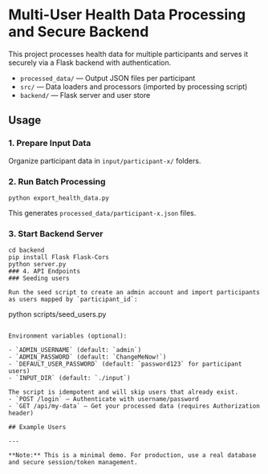 # Multi-User Health Data Processing and Secure Backend

This project processes health data for multiple participants and serves it securely via a Flask backend with authentication.
- `processed_data/` — Output JSON files per participant
- `src/` — Data loaders and processors (imported by processing script)
- `backend/` — Flask server and user store

## Usage

### 1. Prepare Input Data
Organize participant data in `input/participant-x/` folders.

### 2. Run Batch Processing
```
python export_health_data.py
```
This generates `processed_data/participant-x.json` files.

### 3. Start Backend Server
```
cd backend
pip install Flask Flask-Cors
python server.py
### 4. API Endpoints
### Seeding users

Run the seed script to create an admin account and import participants as users mapped by `participant_id`:

```
python scripts/seed_users.py
```

Environment variables (optional):

- `ADMIN_USERNAME` (default: `admin`)
- `ADMIN_PASSWORD` (default: `ChangeMeNow!`)
- `DEFAULT_USER_PASSWORD` (default: `password123` for participant users)
- `INPUT_DIR` (default: `./input`)

The script is idempotent and will skip users that already exist.
- `POST /login` — Authenticate with username/password
- `GET /api/my-data` — Get your processed data (requires Authorization header)

## Example Users

---

**Note:** This is a minimal demo. For production, use a real database and secure session/token management.
